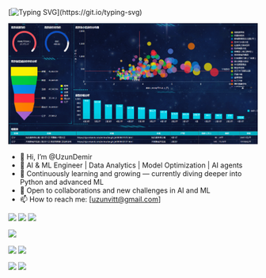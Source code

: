 [![Typing SVG](https://readme-typing-svg.herokuapp.com?color=%2336BCF7&lines=AI+now+I+meet+more+often+than+HI...)](https://git.io/typing-svg)


                                                                                       
![Image alt](https://github.com/UzunDemir/UzunDemir/blob/main/images/1_GDFb9V5vnrkpm2hXVTMO2g.gif)


- 👋 Hi, I’m @UzunDemir
- 👀 AI & ML Engineer | Data Analytics | Model Optimization | AI agents
- 🌱 Continuously learning and growing — currently diving deeper into Python and advanced ML
- 💞️ Open to collaborations and new challenges in AI and ML
- 📫 How to reach me: [uzunvitt@gmail.com]


![](https://komarev.com/ghpvc/?username=UzunDemir) ![](https://img.shields.io/github/last-commit/UzunDemir/uzundemir.github.io) ![](https://img.shields.io/youtube/channel/views/UC-FrX7AP14q6LnWrl70L6ew?style=social) 

![](https://github-profile-summary-cards.vercel.app/api/cards/profile-details?username=UzunDemir&theme=github_dark)

![](https://github-profile-summary-cards.vercel.app/api/cards/most-commit-language?username=UzunDemir&theme=github_dark) ![](https://github-profile-summary-cards.vercel.app/api/cards/repos-per-language?username=UzunDemir&theme=github_dark)

![](https://github-profile-summary-cards.vercel.app/api/cards/stats?username=UzunDemir&theme=github_dark) ![](https://github-profile-summary-cards.vercel.app/api/cards/productive-time?username=UzunDemir&theme=github_dark)



